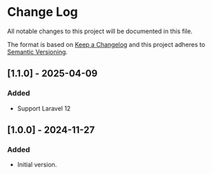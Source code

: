 # Change Log
All notable changes to this project will be documented in this file.

The format is based on [Keep a Changelog](http://keepachangelog.com/)
and this project adheres to [Semantic Versioning](http://semver.org/).

## [1.1.0] - 2025-04-09
### Added
- Support Laravel 12

## [1.0.0] - 2024-11-27
### Added
- Initial version.
